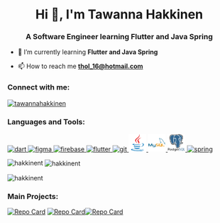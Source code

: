 <h1 align="center">Hi 👋, I'm Tawanna Hakkinen</h1>
<h3 align="center">A Software Engineer learning Flutter and Java Spring</h3>

- 🌱 I’m currently learning **Flutter and Java Spring**

- 📫 How to reach me **thol_16@hotmail.com**

<h3 align="left">Connect with me:</h3>
<p align="left">
<a href="https://linkedin.com/in/tawannahakkinen" target="blank"><img align="center" src="https://raw.githubusercontent.com/rahuldkjain/github-profile-readme-generator/master/src/images/icons/Social/linked-in-alt.svg" alt="tawannahakkinen" height="30" width="40" /></a>
</p>

<h3 align="left">Languages and Tools:</h3>
<p align="left"> <a href="https://dart.dev" target="_blank" rel="noreferrer"> <img src="https://www.vectorlogo.zone/logos/dartlang/dartlang-icon.svg" alt="dart" width="40" height="40"/> </a> <a href="https://www.figma.com/" target="_blank" rel="noreferrer"> <img src="https://www.vectorlogo.zone/logos/figma/figma-icon.svg" alt="figma" width="40" height="40"/> </a> <a href="https://firebase.google.com/" target="_blank" rel="noreferrer"> <img src="https://www.vectorlogo.zone/logos/firebase/firebase-icon.svg" alt="firebase" width="40" height="40"/> </a> <a href="https://flutter.dev" target="_blank" rel="noreferrer"> <img src="https://www.vectorlogo.zone/logos/flutterio/flutterio-icon.svg" alt="flutter" width="40" height="40"/> </a> <a href="https://git-scm.com/" target="_blank" rel="noreferrer"> <img src="https://www.vectorlogo.zone/logos/git-scm/git-scm-icon.svg" alt="git" width="40" height="40"/> </a> <a href="https://www.java.com" target="_blank" rel="noreferrer"> <img src="https://raw.githubusercontent.com/devicons/devicon/master/icons/java/java-original.svg" alt="java" width="40" height="40"/> </a> <a href="https://www.mysql.com/" target="_blank" rel="noreferrer"> <img src="https://raw.githubusercontent.com/devicons/devicon/master/icons/mysql/mysql-original-wordmark.svg" alt="mysql" width="40" height="40"/> </a> <a href="https://www.postgresql.org" target="_blank" rel="noreferrer"> <img src="https://raw.githubusercontent.com/devicons/devicon/master/icons/postgresql/postgresql-original-wordmark.svg" alt="postgresql" width="40" height="40"/> </a> <a href="https://spring.io/" target="_blank" rel="noreferrer"> <img src="https://www.vectorlogo.zone/logos/springio/springio-icon.svg" alt="spring" width="40" height="40"/> </a> </p>

<p><img align="left" src="https://github-readme-stats.vercel.app/api/top-langs?username=hakkinent&show_icons=true&locale=en&layout=compact" alt="hakkinent" /></p>

<p>&nbsp;<img align="center" src="https://github-readme-stats.vercel.app/api?username=hakkinent&show_icons=true&locale=en" alt="hakkinent" /></p>

<p><img align="center" src="https://github-readme-streak-stats.herokuapp.com/?user=hakkinent&" alt="hakkinent" /></p>

<h3 align="left">Main Projects:</h3>

[![Repo Card](https://github-readme-stats.vercel.app/api/pin/?username=hakkinenT&repo=flutter_portfolio&bg_color=fff&border_color=918e8e&show_icons=true&icon_color=d98807&title_color=2f80ed&text_color=000)](https://github.com/hakkinenT/flutter_portfolio)    [![Repo Card](https://github-readme-stats.vercel.app/api/pin/?username=hakkinenT&repo=java_portfolio&bg_color=fff&border_color=918e8e&show_icons=true&icon_color=d98807&title_color=2f80ed&text_color=000)](https://github.com/hakkinenT/java_portfolio)[![Repo Card](https://github-readme-stats.vercel.app/api/pin/?username=hakkinenT&repo=java_spring_boot_portfolio&bg_color=fff&border_color=918e8e&show_icons=true&icon_color=d98807&title_color=2f80ed&text_color=000)](https://github.com/hakkinenT/java_spring_boot_portfolio)
